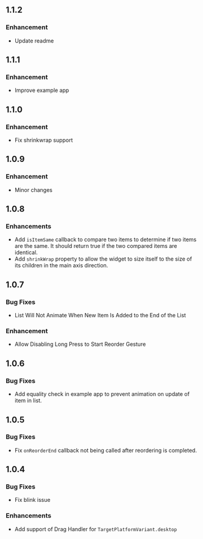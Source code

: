 ## 1.1.2

### Enhancement
- Update readme

## 1.1.1

### Enhancement
- Improve example app

## 1.1.0

### Enhancement
- Fix shrinkwrap support

## 1.0.9

### Enhancement
- Minor changes

## 1.0.8

### Enhancements
- Add `isItemSame` callback to compare two items to determine if two items are the same. It should return true if the two compared items are identical.
- Add `shrinkWrap` property to allow the widget to size itself to the size of its children in the main axis direction.

## 1.0.7

### Bug Fixes
- List Will Not Animate When New Item Is Added to the End of the List 

### Enhancement
- Allow Disabling Long Press to Start Reorder Gesture

## 1.0.6 

### Bug Fixes
- Add equality check in example app to prevent animation on update of item in list.

## 1.0.5 

### Bug Fixes
- Fix `onReorderEnd` callback not being called after reordering is completed.

## 1.0.4 

### Bug Fixes
- Fix blink issue

### Enhancements
- Add support of Drag Handler for `TargetPlatformVariant.desktop`






